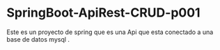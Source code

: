 # SpringBoot-ApiRest-CRUD-p001
Este es un proyecto de spring que es una Api que esta conectado a una base de datos mysql .
